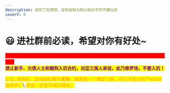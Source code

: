 ```yaml
---
description: 读完了先想想，没有自制力和认知水平的不建议进
coverY: 0
---
```


# 😃 进社群前必读，希望对你有好处\~

<mark style="color:red;background-color:red;">**请对自己的交易和本金负责，本社群仅提供策略和行情分析，不喊买喊卖，仅作参考。**</mark>\
<mark style="color:purple;">**禁止新手、欠债人士和赌狗入坑合约，对这三类人来说，此乃修罗场，不要入坑！**</mark>

<mark style="color:orange;">以及, 进群前，谁他娘的敢叫</mark><mark style="color:orange;">**老师**</mark><mark style="color:orange;">，我直接一个螺旋飞踢。哥们不是分析尸and诈骗老师。</mark>\ <mark style="color:orange;">谢谢，这里不喊买喊卖。</mark>

